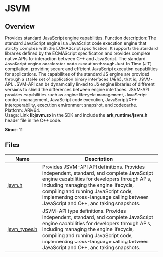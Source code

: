 # JSVM
<!--Kit: Common Basic Capability-->
<!--Subsystem: arkcompiler-->
<!--Owner: @yuanxiaogou; @string_sz-->
<!--Designer: @knightaoko-->
<!--Tester: @test_lzz-->
<!--Adviser: @fang-jinxu-->

## Overview

Provides standard JavaScript engine capabilities. Function description: The standard JavaScript engine is a JavaScript code execution engine that strictly complies with the ECMAScript specification. It supports the standard libraries defined by the ECMAScript specification and provides complete native APIs for interaction between C++ and JavaScript. The standard JavaScript engine accelerates code execution through Just-In-Time (JIT) compilation, providing secure and efficient JavaScript execution capabilities for applications. The capabilities of the standard JS engine are provided through a stable set of application binary interfaces (ABIs), that is, JSVM-API. JSVM-API can be dynamically linked to JS engine libraries of different versions to shield the differences between engine interfaces. JSVM-API provides capabilities such as engine lifecycle management, JavaScript context management, JavaScript code execution, JavaScript/C++ interoperability, execution environment snapshot, and codecache.<br> Platform: ARM64.<br> Usage: Link **libjsvm.so** in the SDK and include the **ark_runtime/jsvm.h** header file in the C++ code.<br>

**Since**: 11
## Files

| Name| Description|
| -- | -- |
| [jsvm.h](capi-jsvm-h.md) | Provides JSVM-API API definitions. Provides independent, standard, and complete JavaScript engine capabilities for developers through APIs, including managing the engine lifecycle, compiling and running JavaScript code, implementing cross-language calling between JavaScript and C++, and taking snapshots.|
| [jsvm_types.h](capi-jsvm-types-h.md) | JSVM-API type definitions. Provides independent, standard, and complete JavaScript engine capabilities for developers through APIs, including managing the engine lifecycle, compiling and running JavaScript code, implementing cross-language calling between JavaScript and C++, and taking snapshots.|

